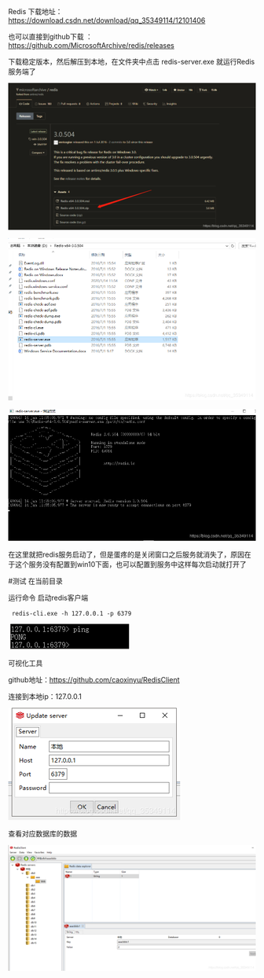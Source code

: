 Redis
下载地址：https://download.csdn.net/download/qq_35349114/12101406

也可以直接到github下载 ：https://github.com/MicrosoftArchive/redis/releases

下载稳定版本，然后解压到本地，在文件夹中点击 redis-server.exe 就运行Redis服务端了

![image](https://github.com/foxliang/Blog/blob/master/images/win10%E5%AE%89%E8%A3%85Redis%E5%92%8C%E5%8F%AF%E8%A7%86%E5%8C%96%E5%AE%A2%E6%88%B7%E7%AB%AF/1.png)

![image](https://github.com/foxliang/Blog/blob/master/images/win10%E5%AE%89%E8%A3%85Redis%E5%92%8C%E5%8F%AF%E8%A7%86%E5%8C%96%E5%AE%A2%E6%88%B7%E7%AB%AF/2.png)

![image](https://github.com/foxliang/Blog/blob/master/images/win10%E5%AE%89%E8%A3%85Redis%E5%92%8C%E5%8F%AF%E8%A7%86%E5%8C%96%E5%AE%A2%E6%88%B7%E7%AB%AF/3.png)

在这里就把redis服务启动了，但是蛋疼的是关闭窗口之后服务就消失了，原因在于这个服务没有配置到win10下面，也可以配置到服务中这样每次启动就打开了

#测试 在当前目录

运行命令 启动redis客户端

```
 redis-cli.exe -h 127.0.0.1 -p 6379
```


 ![image](https://github.com/foxliang/Blog/blob/master/images/win10%E5%AE%89%E8%A3%85Redis%E5%92%8C%E5%8F%AF%E8%A7%86%E5%8C%96%E5%AE%A2%E6%88%B7%E7%AB%AF/4.png)

可视化工具

github地址：https://github.com/caoxinyu/RedisClient

连接到本地ip：127.0.0.1


![image](https://github.com/foxliang/Blog/blob/master/images/win10%E5%AE%89%E8%A3%85Redis%E5%92%8C%E5%8F%AF%E8%A7%86%E5%8C%96%E5%AE%A2%E6%88%B7%E7%AB%AF/5.png)

查看对应数据库的数据

![image](https://github.com/foxliang/Blog/blob/master/images/win10%E5%AE%89%E8%A3%85Redis%E5%92%8C%E5%8F%AF%E8%A7%86%E5%8C%96%E5%AE%A2%E6%88%B7%E7%AB%AF/6.png)

 
